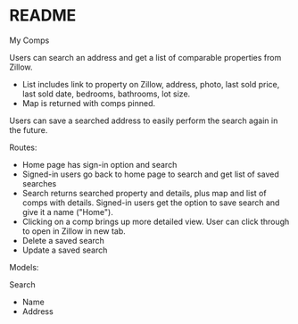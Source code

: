 # README

My Comps

Users can search an address and get a list of comparable properties from Zillow.
  - List includes link to property on Zillow, address, photo, last sold price, last sold date, bedrooms, bathrooms, lot size.
  - Map is returned with comps pinned.

Users can save a searched address to easily perform the search again in the future.

Routes:
  - Home page has sign-in option and search
  - Signed-in users go back to home page to search and get list of saved searches
  - Search returns searched property and details, plus map and list of comps with details. Signed-in users get the option to save search and give it a name ("Home").
  - Clicking on a comp brings up more detailed view. User can click through to open in Zillow in new tab.
  - Delete a saved search
  - Update a saved search

Models:

  Search
  - Name
  - Address
